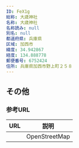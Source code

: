 ```yaml
---
ID: FeX1g
総称: 大歳神社
名称: 大歳神社
名称読み: null
別名: null
都道府県: 兵庫県
区域: 加西市
緯度: 34.942867
経度: 134.888778
郵便番号: 6752424
住所: 兵庫県加西市野上町２５８
---
```


## その他

### 参考URL

| URL | 説明          |
| --- | ------------- |
|     | OpenStreetMap |
